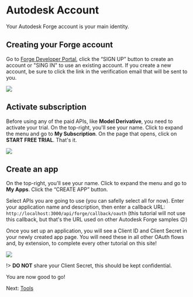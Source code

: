 # Autodesk Account

Your Autodesk Forge account is your main identity.

## Creating your Forge account

Go to [Forge Developer Portal](https://developer.autodesk.com/), click the “SIGN UP” button to create an account or "SING IN" to use an existing account. If you create a new account, be sure to click the link in the verification email that will be sent to you.

![](/_media/forge/dev_portal_home.png)

## Activate subscription

Before using any of the paid APIs, like **Model Derivative**, you need to activate your trial. On the top-right, you'll see your name. Click to expand the menu and go to **My Subscription**. On the page that opens, click on **START FREE TRIAL**. That's it.

![](_media/account/activate_sub.png)

## Create an app

On the top-right, you'll see your name. Click to expand the menu and go to **My Apps**. Click the “CREATE APP” button.

Select APIs you are going to use (you can safelly select all for now). Enter your application name and description, then enter a callback URL: `http://localhost:3000/api/forge/callback/oauth` (this tutorial will not use this callback, but that's the URL used on other Autodesk Forge samples :wink:)

Once you set up an application, you will see a Client ID and Client Secret in your newly created app page. You will need these in all other OAuth flows and, by extension, to complete every other tutorial on this site!

![](_media/account/create_app.gif)

!> **DO NOT** share your Client Secret, this should be kept confidential.

You are now good to go!

Next: [Tools](environment/tools/)